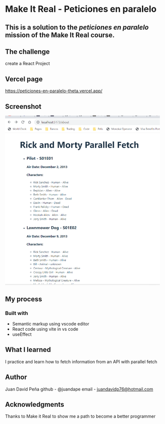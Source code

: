 # Make It Real - Peticiones en paralelo

## This is a solution to the _peticiones en paralelo_ mission of the Make It Real course.

## The challenge

create a React Project

## Vercel page

https://peticiones-en-paralelo-theta.vercel.app/

## Screenshot

![print screen](./src/assets/print-screen.png)

## My process

### Built with

- Semantic markup using vscode editor
- React code using vite in vs code
- useEffect

## What I learned

I practice and learn how to fetch information from an API with parallel fetch

## Author

Juan David Peña
github - @juandape
email - juandavidp76@hotmail.com

## Acknowledgments

Thanks to Make it Real to show me a path to become a better programmer
